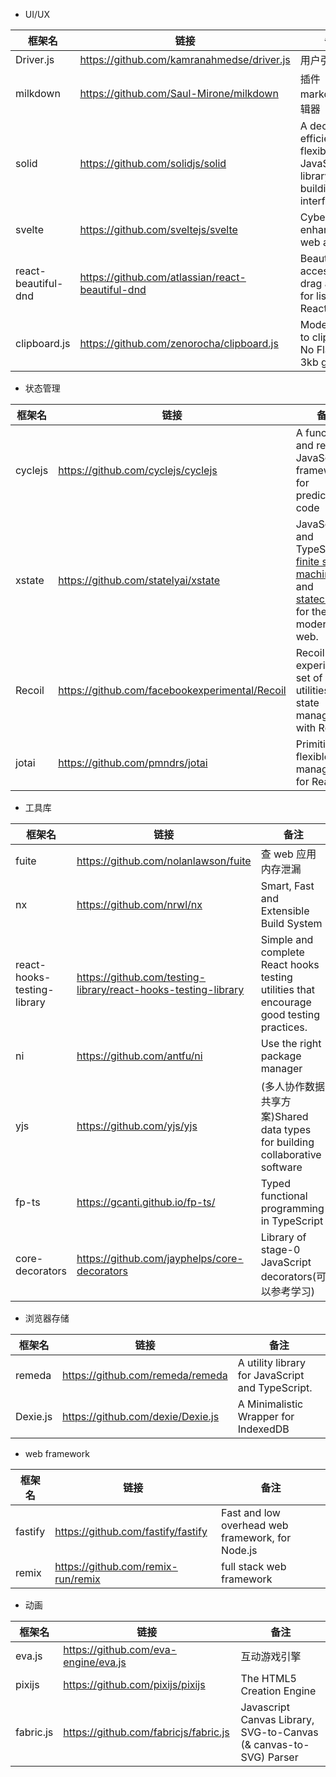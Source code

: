 -  UI/UX

| 框架名 | 链接 | 备注 |
| ---- | ---- | ---- |
| Driver.js | https://github.com/kamranahmedse/driver.js | 用户引导库 |
| milkdown | https://github.com/Saul-Mirone/milkdown | 插件 markdown 编辑器 |
| solid | https://github.com/solidjs/solid | A declarative, efficient, and flexible JavaScript library for building user interfaces. |
| svelte | https://github.com/sveltejs/svelte | Cybernetically enhanced web apps |
| react-beautiful-dnd | https://github.com/atlassian/react-beautiful-dnd | Beautiful and accessible drag and drop for lists with React |
| clipboard.js | https://github.com/zenorocha/clipboard.js | Modern copy to clipboard. No Flash. Just 3kb gzipped |


- 状态管理

| 框架名 | 链接 | 备注 |
| ---- | ---- | ---- |
| cyclejs | https://github.com/cyclejs/cyclejs | A functional and reactive JavaScript framework for predictable code |
| xstate | https://github.com/statelyai/xstate | JavaScript and TypeScript [finite state machines](https://en.wikipedia.org/wiki/Finite-state_machine) and [statecharts](https://www.sciencedirect.com/science/article/pii/0167642387900359/pdf) for the modern web. |
| Recoil | https://github.com/facebookexperimental/Recoil | Recoil is an experimental set of utilities for state management with React. |
| jotai | https://github.com/pmndrs/jotai | Primitive and flexible state management for React |


- 工具库

| 框架名 | 链接 | 备注 |
| ---- | ---- | ---- |
| fuite | https://github.com/nolanlawson/fuite | 查 web 应用内存泄漏 |
| nx | https://github.com/nrwl/nx | Smart, Fast and Extensible Build System |
| react-hooks-testing-library | https://github.com/testing-library/react-hooks-testing-library | Simple and complete React hooks testing utilities that encourage good testing practices. |
| ni | https://github.com/antfu/ni | Use the right package manager |
| yjs | https://github.com/yjs/yjs | (多人协作数据共享方案)Shared data types for building collaborative software |
| fp-ts | https://gcanti.github.io/fp-ts/ | Typed functional programming in TypeScript |
| core-decorators | https://github.com/jayphelps/core-decorators | Library of stage-0 JavaScript decorators(可以参考学习) |


- 浏览器存储

| 框架名 | 链接 | 备注 |
| ---- | ---- | ---- |
| remeda | https://github.com/remeda/remeda | A utility library for JavaScript and TypeScript. |
| Dexie.js | https://github.com/dexie/Dexie.js | A Minimalistic Wrapper for IndexedDB |


- web framework

| 框架名 | 链接 | 备注 |
| ---- | ---- | ---- |
| fastify | https://github.com/fastify/fastify | Fast and low overhead web framework, for Node.js |
| remix | https://github.com/remix-run/remix | full stack web framework |

- 动画

| 框架名 | 链接 | 备注 |
| ---- | ---- | ---- |
| eva.js | https://github.com/eva-engine/eva.js | 互动游戏引擎 |
| pixijs | https://github.com/pixijs/pixijs | The HTML5 Creation Engine |
| fabric.js | https://github.com/fabricjs/fabric.js | Javascript Canvas Library, SVG-to-Canvas (& canvas-to-SVG) Parser |
